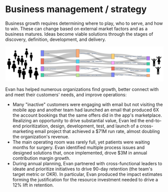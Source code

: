 #  Business management / strategy 


Business growth requires determining where to play, who to serve, and how to win. These can change based on external market factors and as a business matures. Ideas become viable solutions through the stages of discovery, definition, development, and delivery.

<p align="center">
  <img src="images/customer flow logo.png?raw=true"/>
</p>

Evan has helped numerous organizations find growth, better connect with and meet their customers' needs, and improve operations:
* Many "inactive" customers were engaging with email but not visiting the mobile app and another team had launched an email that produced 6X the account bookings that the same offers did in the app's marketplace. Realizing an opportunity to drive substantial value, Evan led the end-to-end prioritization, design, development, test, and launch of a cross-marketing email project that achieved a $71M run rate, almost doubling the organization's revenue.
* The main operating room was rarely full, yet patients were waiting months for surgery. Evan identified multiple process issues and designed solutions that, once implemented, drove $3M in annual contribution margin growth.
* During annual planning, Evan partnered with cross-functional leaders to ideate and prioritize initiatives to drive 90-day retention (the team's target metric or OKR). In particular, Evan produced the impact estimates forming the justification for the resource investment needed to drive a 12% lift in retention.
